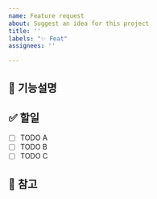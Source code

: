 ```yaml
---
name: Feature request
about: Suggest an idea for this project
title: ''
labels: "✨ Feat"
assignees: ''

---
```


## 📝 기능설명
<!-- 기능구현에 대한 상세내용을 작성해주세요. -->

## ✅ 할일
- [ ] TODO A
- [ ] TODO B
- [ ] TODO C

## 🔖 참고
<!-- 추가적으로 공유하고 싶은 자료나 내용이 있다면 작성해주세요. -->
